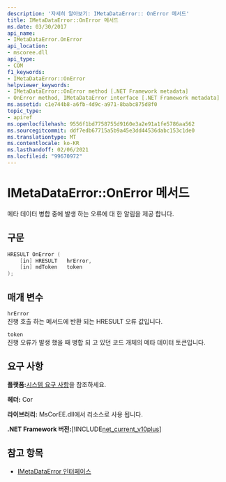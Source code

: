 ```yaml
---
description: '자세히 알아보기: IMetaDataError:: OnError 메서드'
title: IMetaDataError::OnError 메서드
ms.date: 03/30/2017
api_name:
- IMetaDataError.OnError
api_location:
- mscoree.dll
api_type:
- COM
f1_keywords:
- IMetaDataError::OnError
helpviewer_keywords:
- IMetaDataError::OnError method [.NET Framework metadata]
- OnError method, IMetaDataError interface [.NET Framework metadata]
ms.assetid: c1e744b8-a6fb-4d9c-a971-8babc875d8f0
topic_type:
- apiref
ms.openlocfilehash: 9556f1bd7758755d9160e3a2e91a1fe5786aa562
ms.sourcegitcommit: ddf7edb67715a5b9a45e3dd44536dabc153c1de0
ms.translationtype: MT
ms.contentlocale: ko-KR
ms.lasthandoff: 02/06/2021
ms.locfileid: "99670972"
---
```

# <a name="imetadataerroronerror-method"></a>IMetaDataError::OnError 메서드

메타 데이터 병합 중에 발생 하는 오류에 대 한 알림을 제공 합니다.  
  
## <a name="syntax"></a>구문  
  
```cpp  
HRESULT OnError (  
    [in] HRESULT   hrError,
    [in] mdToken   token  
);  
```  
  
## <a name="parameters"></a>매개 변수  

 `hrError`  
 진행 호출 하는 메서드에 반환 되는 HRESULT 오류 값입니다.  
  
 `token`  
 진행 오류가 발생 했을 때 병합 되 고 있던 코드 개체의 메타 데이터 토큰입니다.  
  
## <a name="requirements"></a>요구 사항  

 **플랫폼:**[시스템 요구 사항](../../get-started/system-requirements.md)을 참조하세요.  
  
 **헤더:** Cor  
  
 **라이브러리:** MsCorEE.dll에서 리소스로 사용 됩니다.  
  
 **.NET Framework 버전:**[!INCLUDE[net_current_v10plus](../../../../includes/net-current-v10plus-md.md)]  
  
## <a name="see-also"></a>참고 항목

- [IMetaDataError 인터페이스](imetadataerror-interface.md)
